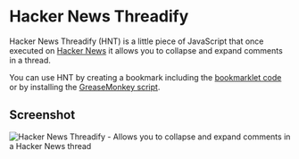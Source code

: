 # Hacker News Threadify

Hacker News Threadify (HNT) is a little piece of JavaScript that once executed on [Hacker News](http://news.ycombinator.com) it allows you to collapse and expand comments in a thread.

You can use HNT by creating a bookmark including the [bookmarklet code](hacker-news-threadify.bookmarklet.js) or by installing the [GreaseMonkey script](hacker-news-threadify.user.js). 

## Screenshot

<img src="http://i.imgur.com/yyhHQ.png" alt="Hacker News Threadify - Allows you to collapse and expand comments in a Hacker News thread" title="Hacker News Threadify - Allows you to collapse and expand comments in a Hacker News thread" />